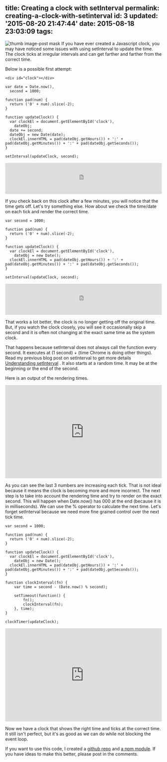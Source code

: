 title: Creating a clock with setInterval
permalink: creating-a-clock-with-setinterval
id: 3
updated: '2015-08-20 21:47:44'
date: 2015-08-18 23:03:09
tags:
---

![thumb image-post mask](/content/images/2015/08/time-1.jpg)
If you have ever created a Javascript clock, you may have noticed some issues with using setInterval to update the time. The clock ticks at irregular intervals and can get farther and farther from the correct time.

Below is a possible first attempt:

<pre><code class="html">&lt;div id="clock"&gt;&lt;/div&gt;
</code></pre>

<pre><code class="javascript">var date = Date.now(),
  second = 1000;

function pad(num) {
  return ('0' + num).slice(-2);
}

function updateClock() {
  var clockEl = document.getElementById('clock'),
    dateObj;
  date += second;
  dateObj = new Date(date); 
  clockEl.innerHTML = pad(dateObj.getHours()) + ':' + pad(dateObj.getMinutes()) + ':' + pad(dateObj.getSeconds());
}

setInterval(updateClock, second);
</code></pre>

<iframe width="100%" height="100" src="https://jsfiddle.net/skvg2jvz/embedded/result%2Cjs%2Chtml/" allowfullscreen="allowfullscreen" frameborder="0"></iframe>

If you check back on this clock after a few minutes, you will notice that the time gets off. Let's try something else. How about we check the time/date on each tick and render the correct time.

<pre><code class="javascript">var second = 1000;

function pad(num) {
  return ('0' + num).slice(-2);
}

function updateClock() {
  var clockEl = document.getElementById('clock'),
    dateObj = new Date(); 
  clockEl.innerHTML = pad(dateObj.getHours()) + ':' + pad(dateObj.getMinutes()) + ':' + pad(dateObj.getSeconds());
}

setInterval(updateClock, second);
</code></pre>

<iframe width="100%" height="100" src="https://jsfiddle.net/skvg2jvz/1/embedded/result%2Cjs%2Chtml/" allowfullscreen="allowfullscreen" frameborder="0"></iframe>

That works a lot better, the clock is no longer getting off the original time. But, if you watch the clock closely, you will see it occasionally skip a second and it is often not changing at the exact same time as the system clock. 

That happens because setInterval does not always call the function every second. It executes at (1 second) + (time Chrome is doing other things). Read my previous blog post on setInterval to get more details <a href="https://taylorhakes.com/2013/11/10/understanding-setinterval/">Understanding setInterval</a> . It also starts at a random time. It may be at the beginning or the end of the second.

Here is an output of the rendering times.
<iframe width="100%" height="300" src="https://jsfiddle.net/bv0bpLqg/embedded/result%2Cjs%2Chtml/" allowfullscreen="allowfullscreen" frameborder="0"></iframe>

As you can see the last 3 numbers are increasing each tick. That is not ideal because it means the clock is becoming more and more incorrect. The next step is to take into account the rendering time and try to render on the exact second. This will happen when Date.now() has 000 at the end (because it is in milliseconds). We can use the % operator to calculate the next time. Let's forget setInterval because we need more fine grained control over the next tick time.

<pre><code class="javascript">var second = 1000;

function pad(num) {
  return ('0' + num).slice(-2);
}

function updateClock() {
  var clockEl = document.getElementById('clock'),
    dateObj = new Date(); 
  clockEl.innerHTML = pad(dateObj.getHours()) + ':' + pad(dateObj.getMinutes()) + ':' + pad(dateObj.getSeconds());
}

function clockInterval(fn) {
    var time = second - (Date.now() % second);
    
    setTimeout(function() {
        fn();
        clockInterval(fn);
    }, time);
}

clockTimer(updateClock);
</code></pre>

<iframe width="100%" height="300" src="https://jsfiddle.net/qnqLzqtL/embedded/result%2Cjs%2Chtml/" allowfullscreen="allowfullscreen" frameborder="0"></iframe>

Now we have a clock that shows the right time and ticks at the correct time. It still isn't perfect, but it's as good as we can do while not blocking the event loop. 

If you want to use this code, I created a <a href="https://github.com/taylorhakes/clock-interval" target="_blank">github repo</a> and <a href="https://www.npmjs.com/package/clock-interval" target="_blank">a npm module</a>. If you have ideas to make this better, please post in the comments.